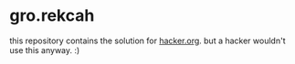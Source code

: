 gro.rekcah
==========

this repository contains the solution for <a href='http://www.hacker.org' target='blank'>hacker.org</a>. but a hacker wouldn't use this anyway. :)
